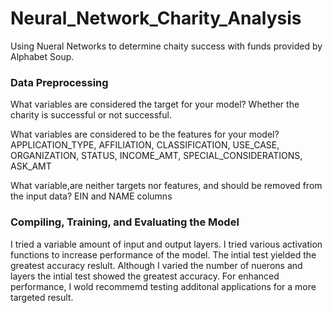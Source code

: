 # Neural_Network_Charity_Analysis
Using Nueral Networks to determine chaity success with funds provided by Alphabet Soup.

### Data Preprocessing
What variables are considered the target for your model?
Whether the charity is successful or not successful.

What variables are considered to be the features for your model?
APPLICATION_TYPE, AFFILIATION, CLASSIFICATION, USE_CASE, ORGANIZATION, STATUS, INCOME_AMT, SPECIAL_CONSIDERATIONS, ASK_AMT

What variable,are neither targets nor features, and should be removed from the input data?
EIN and NAME columns 

### Compiling, Training, and Evaluating the Model
I tried a variable amount of input and output layers.  I tried various activation functions to increase performance of the model.  The intial test yielded the greatest accuracy reslult. Although I varied the number of nuerons and layers the intial test showed the greatest accuracy.  For enhanced performance, I wold recommemd testing additonal applications for a more targeted result.
